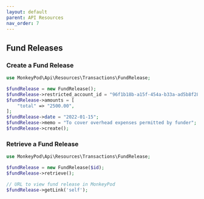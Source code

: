```yaml
---
layout: default
parent: API Resources
nav_order: 7
---
```


## Fund Releases

### Create a Fund Release

```php 
use MonkeyPod\Api\Resources\Transactions\FundRelease;

$fundRelease = new FundRelease();
$fundRelease->restricted_account_id = "96f1b18b-a15f-454a-b33a-ad5b8f2897bc";
$fundRelease->amounts = [
    "total" => "2500.00",
];
$fundRelease->date = "2022-01-15";
$fundRelease->memo = "To cover overhead expenses permitted by funder";
$fundRelease->create();
```

### Retrieve a Fund Release

```php 
use MonkeyPod\Api\Resources\Transactions\FundRelease;

$fundRelease = new FundRelease($id);
$fundRelease->retrieve();

// URL to view fund release in MonkeyPod
$fundRelease->getLink('self');
```

